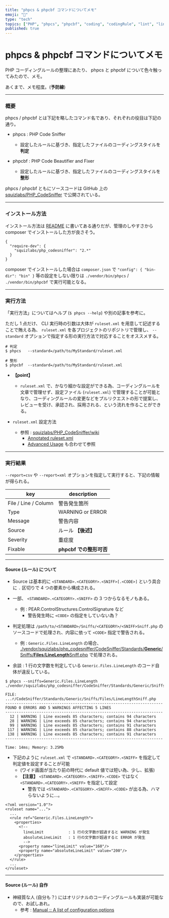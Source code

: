 ```yaml
---
title: "phpcs & phpcbf コマンドについてメモ"
emoji: "🦔"
type: "tech"
topics: ["PHP", "phpcs", "phpcbf", "coding", "codingRule", "lint", "linter-phpcs", "Linter"]
published: true
---
```


# phpcs & phpcbf コマンドについてメモ

PHP コーディングルールの整理にあたり、 phpcs と phpcbf について色々触ってみたので、メモ。

あくまで、メモ程度。(**予防線**)



- - -

### 概要

phpcs / phpcbf とは下記を略したコマンド名であり、それぞれの役目は下記の通り。

* phpcs : PHP Code Sniffer
    * 設定したルールに基づき、指定したファイルのコーディングスタイルを **判定**

* phpcbf : PHP Code Beautifier and Fixer
    * 設定したルールに基づき、指定したファイルのコーディングスタイルを **整形**

phpcs / phpcbf ともにソースコードは GitHub 上の [squizlabs/PHP_CodeSniffer](https://github.com/squizlabs/PHP_CodeSniffer) で公開されている。



- - -

### インストール方法

インストール方法は [README](https://github.com/squizlabs/PHP_CodeSniffer/blob/master/README.md) に書いてある通りだが、管理のしやすさから composer でインストールした方が良さそう。

```
{
  "require-dev": {
    "squizlabs/php_codesniffer": "2.*"
  }
}
```

composer でインストールした場合は ```composer.json``` で ```"config": { "bin-dir": "bin" }``` 等の設定をしない限りは ```./vendor/bin/phpcs``` / ```./vendor/bin/phpcbf``` で実行可能となる。



- - -

### 実行方法

「実行方法」についてはヘルプ (```$ phpcs --help```) や別の記事を参考に。

ただし 1 点だけ、 CLI 実行時の引数は大体が ```ruleset.xml``` を用意して記述することで賄える為、
```ruleset.xml``` を各プロジェクトのリポジトリで管理し、
```--standard``` オプションで指定する形の実行方法で対応することをオススメする。

```
# 判定
$ phpcs   --standard=/path/to/MyStandard/ruleset.xml

# 整形
$ phpcbf  --standard=/path/to/MyStandard/ruleset.xml
```

* **【point】**
	* ```ruleset.xml``` で、かなり細かな設定ができる為、コーディングルールを文章で管理せず、設定ファイル (```ruleset.xml```) で管理することが可能となり、コーディングルールの変更などをプルリクエストの形で提案し、レビューを受け、承認され、採用される、という流れを作ることができる。

* ```ruleset.xml``` 設定方法
    * 参照 : [squizlabs/PHP_CodeSniffer/wiki](https://github.com/squizlabs/PHP_CodeSniffer/wiki)
        * [Annotated ruleset.xml](https://github.com/squizlabs/PHP_CodeSniffer/wiki/Annotated-ruleset.xml)
        * [Advanced Usage](https://github.com/squizlabs/PHP_CodeSniffer/wiki/Advanced-Usage) も合わせて参照



- - -

### 実行結果

```--report=csv``` や ```--report=xml``` オプションを指定して実行すると、下記の情報が得られる。

| key                   | description               |
|-----------------------|---------------------------|
| File / Line / Column  | 警告発生箇所              |
| Type                  | WARNING or ERROR          |
| Message               | 警告内容                  |
| Source                | ルール **【後述】**       |
| Severity              | 重症度                    |
| Fixable               | **phpcbf での整形可否**   |



- - -

#### Source (ルール) について

* Source は基本的に ```<STANDARD>.<CATEGORY>.<SNIFF>[.<CODE>]``` という具合に ```.``` 区切りで 4 つの要素から構成される。

* 一部、 ```<STANDARD>.<CATEGORY>.<SNIFF>``` の 3 つからなるモノもある。
    * 例 : PEAR.ControlStructures.ControlSignature など
        * 警告発生時に ```<CODE>``` の指定をしていない為？

* 判定処理は ```/path/to/<STANDARD>/Sniffs/<CATEGORY>/<SNIFF>Sniff.php``` のソースコードで処理され、内容に依って ```<CODE>``` 指定で警告される。
    * 例 : ```Generic.Files.LineLength``` の場合、 [./vendor/squizlabs/php_codesniffer/CodeSniffer/Standards/**Generic**/Sniffs/**Files**/**LineLength**Sniff.php](https://github.com/squizlabs/PHP_CodeSniffer/blob/master/CodeSniffer/Standards/Generic/Sniffs/Files/LineLengthSniff.php) で処理される。

* 余談 : 1 行の文字数を判定している ```Generic.Files.LineLength``` のコード自体が違反している。

```
$ phpcs --sniffs=Generic.Files.LineLength ./vendor/squizlabs/php_codesniffer/CodeSniffer/Standards/Generic/Sniffs/Files/LineLengthSniff.php

FILE: ...r/CodeSniffer/Standards/Generic/Sniffs/Files/LineLengthSniff.php
----------------------------------------------------------------------
FOUND 0 ERRORS AND 5 WARNINGS AFFECTING 5 LINES
----------------------------------------------------------------------
  12 | WARNING | Line exceeds 85 characters; contains 94 characters
  28 | WARNING | Line exceeds 85 characters; contains 94 characters
  99 | WARNING | Line exceeds 85 characters; contains 91 characters
 117 | WARNING | Line exceeds 85 characters; contains 88 characters
 138 | WARNING | Line exceeds 85 characters; contains 91 characters
----------------------------------------------------------------------

Time: 14ms; Memory: 3.25Mb
```

* 下記のように ```ruleset.xml``` で ```<STANDARD>.<CATEGORY>.<SNIFF>``` を指定して判定値を設定することが可能
    * (ワイド画面が当たり前の時代に default 値では短い為、少し、拡張)
    * **【注意】** ```<STANDARD>.<CATEGORY>.<SNIFF>.<CODE>``` ではなく ```<STANDARD>.<CATEGORY>.<SNIFF>``` を指定して設定
        * 警告では ```<STANDARD>.<CATEGORY>.<SNIFF>.<CODE>``` が出る為、ハマらないように…。

```
<?xml version="1.0"?>
<ruleset name="...">
  ...
  <rule ref="Generic.Files.LineLength">
    <properties>
      <!--
        lineLimit           : 1 行の文字数が超過すると WARNING が発生
        absoluteLineLimit   : 1 行の文字数が超過すると ERROR が発生
        -->
      <property name="lineLimit" value="160"/>
      <property name="absoluteLineLimit" value="200"/>
    </properties>
  </rule>
  ...
</ruleset>
```



- - -

#### Source (ルール) 自作

* 神経質な人 (自分も？) にはオリジナルのコーディングルールも実装が可能なので、お試しあれ。
    * 参考 : [Manual :: A list of configuration options](http://pear.php.net/manual/en/package.php.php-codesniffer.coding-standard-tutorial.php)
